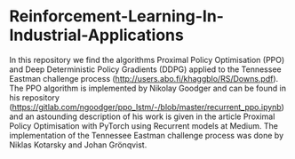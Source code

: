 # Reinforcement-Learning-In-Industrial-Applications
In this repository we find the algorithms Proximal Policy Optimisation (PPO) and Deep Deterministic Policy Gradients (DDPG) applied to the Tennessee Eastman challenge process (http://users.abo.fi/khaggblo/RS/Downs.pdf).
The PPO algorithm is implemented by Nikolay Goodger and can be found in his repository (https://gitlab.com/ngoodger/ppo_lstm/-/blob/master/recurrent_ppo.ipynb) and an astounding description of his work is given in the article Proximal Policy Optimisation with PyTorch using Recurrent models at Medium. The implementation of the Tennessee Eastman challenge process was done by Niklas Kotarsky and Johan Grönqvist.
